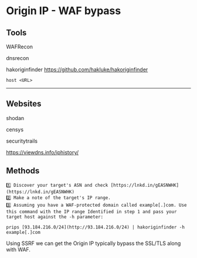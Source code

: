 # Origin IP - WAF bypass

## Tools


WAFRecon

dnsrecon

hakoriginfinder https://github.com/hakluke/hakoriginfinder

`host <URL>`

---

## Websites

shodan

censys

securitytrails 

https://viewdns.info/iphistory/

## Methods

```
1️⃣ Discover your target's ASN and check [https://lnkd.in/gEASNWHK](https://lnkd.in/gEASNWHK)  
2️⃣ Make a note of the target's IP range.  
3️⃣ Assuming you have a WAF-protected domain called example[.]com. Use this command with the IP range Identified in step 1 and pass your target host against the -h parameter:  
  
prips [93.184.216.0/24](http://93.184.216.0/24) | hakoriginfinder -h example[.]com
```

Using SSRF we can get the Origin IP typically bypass the SSL/TLS along with WAF.


